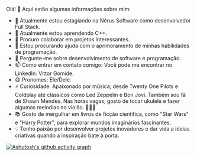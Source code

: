 Olá! 👋
Aqui estão algumas informações sobre mim:

- 🔭 Atualmente estou estagiando na Nérus Software como desenvolvedor Full Stack.
- 🌱 Atualmente estou aprendendo C++.
- 👯 Procuro colaborar em projetos interessantes.
- 🤔 Estou procurando ajuda com o aprimoramento de minhas habilidades de programação.
- 💬 Pergunte-me sobre desenvolvimento de software e programação.
- 📫 Como entrar em contato comigo: Você pode me encontrar no LinkedIn: Vittor Gomide.
- 😄 Pronomes: Ele/Dele.
- ⚡ Curiosidade: Apaixonado por música, desde Twenty One Pilots e Coldplay até clássicos como Led Zeppelin e Bon Jovi. Também sou fã de Shawn Mendes. Nas horas vagas, gosto de tocar ukulele e fazer algumas melodias no violão. 🎸🎶🎵
- 📚 Gosto de mergulhar em livros de ficção científica, como "Star Wars" e "Harry Potter", para explorar mundos imaginários fascinantes.
- 💡 Tenho paixão por desenvolver projetos inovadores e dar vida a ideias criativas quando a inspiração bate à porta.


[![Ashutosh's github activity graph](https://github-readme-activity-graph.vercel.app/graph?username=Samuel-17&bg_color=0b0d10&color=94a2ff&line=021ca2&point=fc4dff&area=true&hide_border=true)](https://github.com/ashutosh00710/github-readme-activity-graph)
